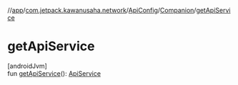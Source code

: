//[app](../../../../index.md)/[com.jetpack.kawanusaha.network](../../index.md)/[ApiConfig](../index.md)/[Companion](index.md)/[getApiService](get-api-service.md)

# getApiService

[androidJvm]\
fun [getApiService](get-api-service.md)(): [ApiService](../../-api-service/index.md)
